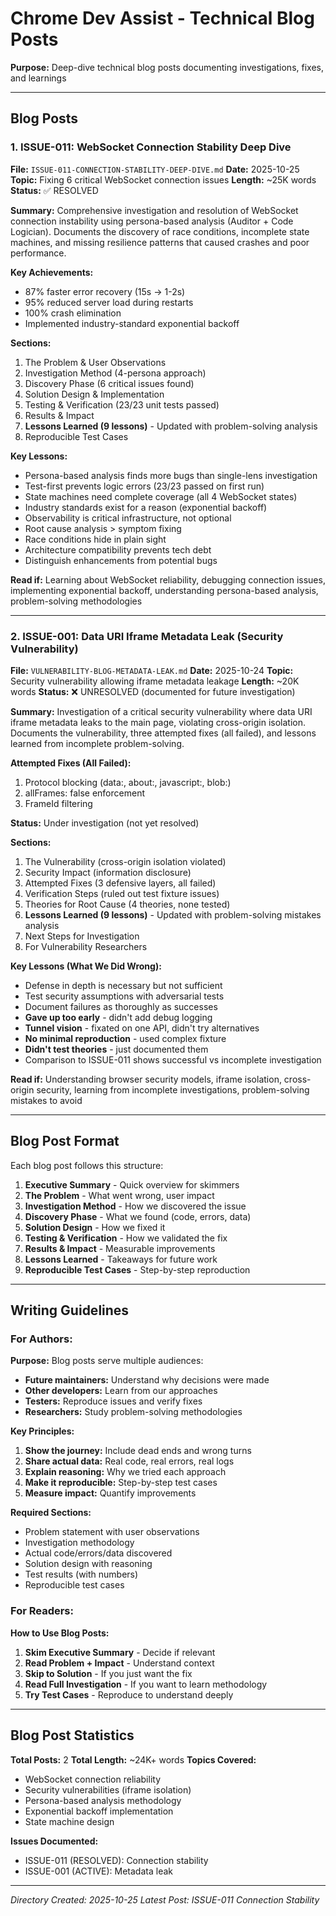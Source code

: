 # Chrome Dev Assist - Technical Blog Posts

**Purpose:** Deep-dive technical blog posts documenting investigations, fixes, and learnings

---

## Blog Posts

### 1. ISSUE-011: WebSocket Connection Stability Deep Dive

**File:** `ISSUE-011-CONNECTION-STABILITY-DEEP-DIVE.md`
**Date:** 2025-10-25
**Topic:** Fixing 6 critical WebSocket connection issues
**Length:** ~25K words
**Status:** ✅ RESOLVED

**Summary:**
Comprehensive investigation and resolution of WebSocket connection instability using persona-based analysis (Auditor + Code Logician). Documents the discovery of race conditions, incomplete state machines, and missing resilience patterns that caused crashes and poor performance.

**Key Achievements:**

- 87% faster error recovery (15s → 1-2s)
- 95% reduced server load during restarts
- 100% crash elimination
- Implemented industry-standard exponential backoff

**Sections:**

1. The Problem & User Observations
2. Investigation Method (4-persona approach)
3. Discovery Phase (6 critical issues found)
4. Solution Design & Implementation
5. Testing & Verification (23/23 unit tests passed)
6. Results & Impact
7. **Lessons Learned (9 lessons)** - Updated with problem-solving analysis
8. Reproducible Test Cases

**Key Lessons:**

- Persona-based analysis finds more bugs than single-lens investigation
- Test-first prevents logic errors (23/23 passed on first run)
- State machines need complete coverage (all 4 WebSocket states)
- Industry standards exist for a reason (exponential backoff)
- Observability is critical infrastructure, not optional
- Root cause analysis > symptom fixing
- Race conditions hide in plain sight
- Architecture compatibility prevents tech debt
- Distinguish enhancements from potential bugs

**Read if:** Learning about WebSocket reliability, debugging connection issues, implementing exponential backoff, understanding persona-based analysis, problem-solving methodologies

---

### 2. ISSUE-001: Data URI Iframe Metadata Leak (Security Vulnerability)

**File:** `VULNERABILITY-BLOG-METADATA-LEAK.md`
**Date:** 2025-10-24
**Topic:** Security vulnerability allowing iframe metadata leakage
**Length:** ~20K words
**Status:** ❌ UNRESOLVED (documented for future investigation)

**Summary:**
Investigation of a critical security vulnerability where data URI iframe metadata leaks to the main page, violating cross-origin isolation. Documents the vulnerability, three attempted fixes (all failed), and lessons learned from incomplete problem-solving.

**Attempted Fixes (All Failed):**

1. Protocol blocking (data:, about:, javascript:, blob:)
2. allFrames: false enforcement
3. FrameId filtering

**Status:** Under investigation (not yet resolved)

**Sections:**

1. The Vulnerability (cross-origin isolation violated)
2. Security Impact (information disclosure)
3. Attempted Fixes (3 defensive layers, all failed)
4. Verification Steps (ruled out test fixture issues)
5. Theories for Root Cause (4 theories, none tested)
6. **Lessons Learned (9 lessons)** - Updated with problem-solving mistakes analysis
7. Next Steps for Investigation
8. For Vulnerability Researchers

**Key Lessons (What We Did Wrong):**

- Defense in depth is necessary but not sufficient
- Test security assumptions with adversarial tests
- Document failures as thoroughly as successes
- **Gave up too early** - didn't add debug logging
- **Tunnel vision** - fixated on one API, didn't try alternatives
- **No minimal reproduction** - used complex fixture
- **Didn't test theories** - just documented them
- Comparison to ISSUE-011 shows successful vs incomplete investigation

**Read if:** Understanding browser security models, iframe isolation, cross-origin security, learning from incomplete investigations, problem-solving mistakes to avoid

---

## Blog Post Format

Each blog post follows this structure:

1. **Executive Summary** - Quick overview for skimmers
2. **The Problem** - What went wrong, user impact
3. **Investigation Method** - How we discovered the issue
4. **Discovery Phase** - What we found (code, errors, data)
5. **Solution Design** - How we fixed it
6. **Testing & Verification** - How we validated the fix
7. **Results & Impact** - Measurable improvements
8. **Lessons Learned** - Takeaways for future work
9. **Reproducible Test Cases** - Step-by-step reproduction

---

## Writing Guidelines

### For Authors:

**Purpose:** Blog posts serve multiple audiences:

- **Future maintainers:** Understand why decisions were made
- **Other developers:** Learn from our approaches
- **Testers:** Reproduce issues and verify fixes
- **Researchers:** Study problem-solving methodologies

**Key Principles:**

1. **Show the journey:** Include dead ends and wrong turns
2. **Share actual data:** Real code, real errors, real logs
3. **Explain reasoning:** Why we tried each approach
4. **Make it reproducible:** Step-by-step test cases
5. **Measure impact:** Quantify improvements

**Required Sections:**

- Problem statement with user observations
- Investigation methodology
- Actual code/errors/data discovered
- Solution design with reasoning
- Test results (with numbers)
- Reproducible test cases

### For Readers:

**How to Use Blog Posts:**

1. **Skim Executive Summary** - Decide if relevant
2. **Read Problem + Impact** - Understand context
3. **Skip to Solution** - If you just want the fix
4. **Read Full Investigation** - If you want to learn methodology
5. **Try Test Cases** - Reproduce to understand deeply

---

## Blog Post Statistics

**Total Posts:** 2
**Total Length:** ~24K+ words
**Topics Covered:**

- WebSocket connection reliability
- Security vulnerabilities (iframe isolation)
- Persona-based analysis methodology
- Exponential backoff implementation
- State machine design

**Issues Documented:**

- ISSUE-011 (RESOLVED): Connection stability
- ISSUE-001 (ACTIVE): Metadata leak

---

_Directory Created: 2025-10-25_
_Latest Post: ISSUE-011 Connection Stability_
